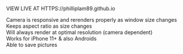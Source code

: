 VIEW LIVE AT HTTPS://philliplam89.github.io

Camera is responsive and rerenders properly as window size changes <br>
Keeps aspect ratio as size changes <br>
Will always render at optimal resolution (camera dependent) <br>
Works for iPhone 11+ & also Androids <br>
Able to save pictures
